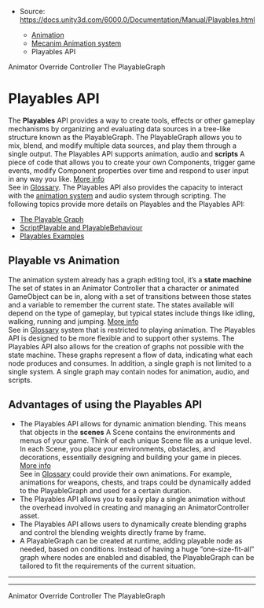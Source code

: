 * Source: https://docs.unity3d.com/6000.0/Documentation/Manual/Playables.html

  * [Animation](https://docs.unity3d.com/6000.0/Documentation/Manual/AnimationSection.html)
  * [Mecanim Animation system](https://docs.unity3d.com/6000.0/Documentation/Manual/AnimationOverview.html)
  * Playables API


[](https://docs.unity3d.com/6000.0/Documentation/Manual/AnimatorOverrideController.html)
Animator Override Controller
[](https://docs.unity3d.com/6000.0/Documentation/Manual/Playables-Graph.html)
The PlayableGraph
# Playables API
The **Playables** API provides a way to create tools, effects or other gameplay mechanisms by organizing and evaluating data sources in a tree-like structure known as the PlayableGraph. The PlayableGraph allows you to mix, blend, and modify multiple data sources, and play them through a single output.
The Playables API supports animation, audio and **scripts** A piece of code that allows you to create your own Components, trigger game events, modify Component properties over time and respond to user input in any way you like. [More info](https://docs.unity3d.com/6000.0/Documentation/Manual/creating-scripts.html)  
See in [Glossary](https://docs.unity3d.com/6000.0/Documentation/Manual/Glossary.html#Scripts). The Playables API also provides the capacity to interact with the [animation system](https://docs.unity3d.com/6000.0/Documentation/Manual/AnimationSection.html) and audio system through scripting.
The following topics provide more details on Playables and the Playables API:
  * [The Playable Graph](https://docs.unity3d.com/6000.0/Documentation/Manual/Playables-Graph.html)
  * [ScriptPlayable and PlayableBehaviour](https://docs.unity3d.com/6000.0/Documentation/Manual/Playables-ScriptPlayable.html)
  * [Playables Examples](https://docs.unity3d.com/6000.0/Documentation/Manual/Playables-Examples.html)


## Playable vs Animation
The animation system already has a graph editing tool, it’s a **state machine** The set of states in an Animator Controller that a character or animated GameObject can be in, along with a set of transitions between those states and a variable to remember the current state. The states available will depend on the type of gameplay, but typical states include things like idling, walking, running and jumping. [More info](https://docs.unity3d.com/6000.0/Documentation/Manual/StateMachineBasics.html)  
See in [Glossary](https://docs.unity3d.com/6000.0/Documentation/Manual/Glossary.html#StateMachine) system that is restricted to playing animation. The Playables API is designed to be more flexible and to support other systems. The Playables API also allows for the creation of graphs not possible with the state machine. These graphs represent a flow of data, indicating what each node produces and consumes. In addition, a single graph is not limited to a single system. A single graph may contain nodes for animation, audio, and scripts.
## Advantages of using the Playables API
  * The Playables API allows for dynamic animation blending. This means that objects in the **scenes** A Scene contains the environments and menus of your game. Think of each unique Scene file as a unique level. In each Scene, you place your environments, obstacles, and decorations, essentially designing and building your game in pieces. [More info](https://docs.unity3d.com/6000.0/Documentation/Manual/CreatingScenes.html)  
See in [Glossary](https://docs.unity3d.com/6000.0/Documentation/Manual/Glossary.html#Scene) could provide their own animations. For example, animations for weapons, chests, and traps could be dynamically added to the PlayableGraph and used for a certain duration.
  * The Playables API allows you to easily play a single animation without the overhead involved in creating and managing an AnimatorController asset.
  * The Playables API allows users to dynamically create blending graphs and control the blending weights directly frame by frame.
  * A PlayableGraph can be created at runtime, adding playable node as needed, based on conditions. Instead of having a huge “one-size-fit-all” graph where nodes are enabled and disabled, the PlayableGraph can be tailored to fit the requirements of the current situation.


* * *
* * *
[](https://docs.unity3d.com/6000.0/Documentation/Manual/AnimatorOverrideController.html)
Animator Override Controller
[](https://docs.unity3d.com/6000.0/Documentation/Manual/Playables-Graph.html)
The PlayableGraph
